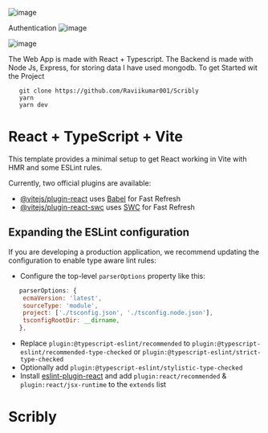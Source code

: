 ![image](https://github.com/Raviikumar001/Scribly/assets/52815192/ded29a96-c7dd-4a64-b488-8662053ea426)


Authentication
![image](https://github.com/Raviikumar001/Scribly/assets/52815192/3e2277c8-ce1e-4712-8741-fda110c2a31a)


![image](https://github.com/Raviikumar001/Scribly/assets/52815192/11b44dcb-92a9-4848-b75b-126c9a7a7c26)


The Web App is made with React + Typescript. The Backend is made with Node Js, Express, for storing data I have used mongodb.
To get Started wit the Project
```
   git clone https://github.com/Raviikumar001/Scribly
   yarn
   yarn dev
```

# React + TypeScript + Vite

This template provides a minimal setup to get React working in Vite with HMR and some ESLint rules.

Currently, two official plugins are available:

- [@vitejs/plugin-react](https://github.com/vitejs/vite-plugin-react/blob/main/packages/plugin-react/README.md) uses [Babel](https://babeljs.io/) for Fast Refresh
- [@vitejs/plugin-react-swc](https://github.com/vitejs/vite-plugin-react-swc) uses [SWC](https://swc.rs/) for Fast Refresh

## Expanding the ESLint configuration

If you are developing a production application, we recommend updating the configuration to enable type aware lint rules:

- Configure the top-level `parserOptions` property like this:

```js
   parserOptions: {
    ecmaVersion: 'latest',
    sourceType: 'module',
    project: ['./tsconfig.json', './tsconfig.node.json'],
    tsconfigRootDir: __dirname,
   },
```

- Replace `plugin:@typescript-eslint/recommended` to `plugin:@typescript-eslint/recommended-type-checked` or `plugin:@typescript-eslint/strict-type-checked`
- Optionally add `plugin:@typescript-eslint/stylistic-type-checked`
- Install [eslint-plugin-react](https://github.com/jsx-eslint/eslint-plugin-react) and add `plugin:react/recommended` & `plugin:react/jsx-runtime` to the `extends` list
# Scribly

